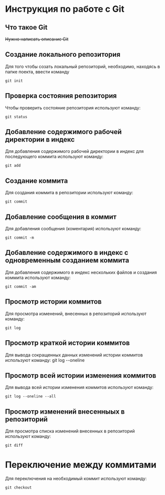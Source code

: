 # **Инструкция по работе с Git**

## Что такое Git

~~Нужно написать описание Git~~

## Создание локального репозитория

Для того чтобы созать локальный репозиторий, необходимо, находясь в папке поекта, ввести команду

    git init

## Проверка состояния репозитория

Чтобы проверить состояние репозитория используют команду:

    git status

## Добавление содержимого рабочей директории в индекс

Для добавления содержимого рабочей директории в индекс для последующего коммита используют команду:

    git add

## Создание коммита

Для создания коммита в репозитории используют команду:

    git commit

## Добавление сообщения в коммит

Для добавления сообщения (коментария) используют команду:

    git commit -m

## Добавление содержимого в индекс с одновременным созданием коммита

Для добавления содержимого в индекс нескольких файлов и создания коммита используют команду:

    git commit -am

## Просмотр истории коммитов

Для просмотра изменений, внесенных в репозиторий используют команду:

    git log

## Просмотр краткой истории коммитов

Для вывода сокращенных данных изменений истории коммитов используют команду:
    git log --oneline

## Просмотр всей истории изменения коммитов

Для вывода всей истории изменения коммитов используют команду:

    git log --oneline --all

## Просмотр изменений внесенныых в репозиторий

Для просмотра списка изменений внесенных в репозиторий используют команду:

    git diff

# Переключение между коммитами

Для переключения на необходимый коммит используют команду:

    git checkout

